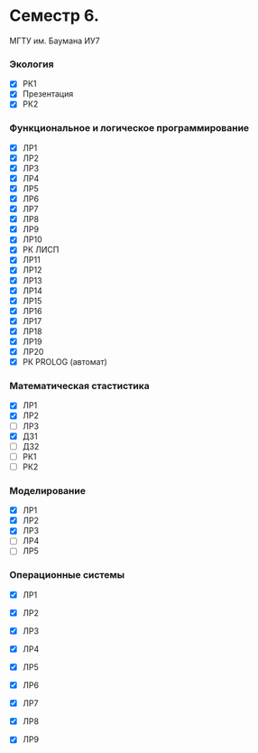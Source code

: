# Семестр 6. 
МГТУ им. Баумана ИУ7

### Экология
 - [x] РК1
 - [x] Презентация
 - [x] РК2  
 
### Функциональное и логическое программирование
 - [x] ЛР1 
 - [x] ЛР2 
 - [x] ЛР3 
 - [x] ЛР4 
 - [x] ЛР5 
 - [x] ЛР6
 - [x] ЛР7
 - [x] ЛР8
 - [x] ЛР9
 - [x] ЛР10 
 - [x] РК ЛИСП
 - [x] ЛР11
 - [x] ЛР12
 - [x] ЛР13
 - [x] ЛР14
 - [x] ЛР15
 - [x] ЛР16
 - [x] ЛР17
 - [x] ЛР18
 - [x] ЛР19
 - [x] ЛР20
 - [x] РК PROLOG (автомат)
 
### Математическая стастистика
 - [x] ЛР1 
 - [x] ЛР2
 - [ ] ЛР3
 - [x] ДЗ1
 - [ ] ДЗ2 
 - [ ] РК1
 - [ ] РК2
 
### Моделирование
 - [x] ЛР1
 - [x] ЛР2
 - [x] ЛР3
 - [ ] ЛР4
 - [ ] ЛР5
 
### Операционные системы 
 - [x] ЛР1
 - [x] ЛР2
 - [x] ЛР3
 - [x] ЛР4
 - [x] ЛР5
 - [x] ЛР6
 - [x] ЛР7
 - [x] ЛР8
 - [x] ЛР9
 
 
